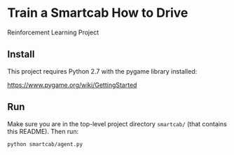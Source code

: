 # Train a Smartcab How to Drive

Reinforcement Learning Project

## Install

This project requires Python 2.7 with the pygame library installed:

https://www.pygame.org/wiki/GettingStarted


## Run

Make sure you are in the top-level project directory `smartcab/` (that contains this README). Then run:

```python smartcab/agent.py```


